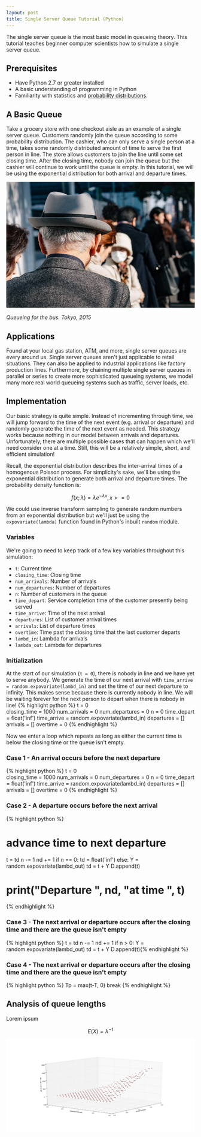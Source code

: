 ```yaml
---
layout: post
title: Single Server Queue Tutorial (Python)
---
```


The single server queue is the most basic model in queueing theory. This tutorial teaches beginner computer scientists how to simulate a single server queue.

## Prerequisites
* Have Python 2.7 or greater installed
* A basic understanding of programming in Python
* Familiarity with statistics and [probability distributions](https://en.wikipedia.org/wiki/Probability_distribution).

## A Basic Queue
Take a grocery store with one checkout aisle as an example of a single server queue. Customers randomly join the queue according to some probability distribution. The cashier, who can only serve a single person at a time, takes some randomly distributed amount of time to serve the first person in line. The store allows customers to join the line until some set closing time. After the closing time, nobody can join the queue but the cashier will continue to work until the queue is empty. In this tutorial, we will be using the exponential distribution for both arrival and departure times.

[![placeholder](/images/2016-02-18-single-server-queue/queue.jpg "Scatter Plot")](/images/2016-02-18-single-server-queue/queue.jpg)

*Queueing for the bus. Tokyo, 2015*

## Applications
Found at your local gas station, ATM, and more, single server queues are every around us. Single server queues aren't just applicable to retail situations. They can also be applied to industrial applications like factory production lines. Furthermore, by chaining multiple single server queues in parallel or series to create more sophisticated queueing systems, we model many more real world queueing systems such as traffic, server loads, etc. 

## Implementation
Our basic strategy is quite simple. Instead of incrementing through time, we will jump forward to the time of the next event (e.g. arrival or departure) and randomly generate the time of the next event as needed. This strategy works because nothing in our model between arrivals and departures. Unfortunately, there are multiple possible cases that can happen which we'll need consider one at a time. Still, this will be a relatively simple, short, and efficient simulation! 

Recall, the exponential distribution describes the inter-arrival times of a homogenous Poisson process. For simplicity's sake, we'll be using the exponential distribution to generate both arrival and departure times. The probability density function is:

$$f(x;\lambda) = \lambda e^{-\lambda x}, x >= 0$$

We could use inverse transform sampling to generate random numbers from an exponential distribution but we'll just be using the `expovariate(lambda)` function found in Python's inbuilt `random` module.
 
### Variables
We're going to need to keep track of a few key variables throughout this simulation:

* `t`: Current time
* `closing_time`: Closing time
* `num_arrivals`: Number of arrivals
* `num_departures`: Number of departures
* `n`: Number of customers in the queue
* `time_depart`: Service completion time of the customer presently being served
* `time_arrive`: Time of the next arrival
* `departures`: List of customer arrival times
* `arrivals`: List of departure times
* `overtime`: Time past the closing time that the last customer departs
* `lambd_in`: Lambda for arrivals
* `lambda_out`: Lambda for departures

### Initialization
At the start of our simulation (`t = 0`), there is nobody in line and we have yet to serve anybody. We generate the time of our next arrival with `time_arrive = random.expovariate(lambd_in)` and set the time of our next departure to infinity. This makes sense because there is currently nobody in line. We will be waiting forever for the next person to depart when there is nobody in line! 
{% highlight python %}
t = 0             
closing_time = 1000
num_arrivals = 0
num_departures = 0
n = 0
time_depart = float('inf')
time_arrive = random.expovariate(lambd_in)
departures = []
arrivals = []
overtime = 0
{% endhighlight %}

Now we enter a loop which repeats as long as either the current time is below the closing time or the queue isn't empty.

### Case 1 - An arrival occurs before the next departure

{% highlight python %}
t = 0             
closing_time = 1000
num_arrivals = 0
num_departures = 0
n = 0
time_depart = float('inf')
time_arrive = random.expovariate(lambd_in)
departures = []
arrivals = []
overtime = 0
{% endhighlight %}
### Case 2 - A departure occurs before the next arrival

{% highlight python %}
# advance time to next departure
t = td
n -= 1
nd += 1
if n == 0:
	td = float('inf')
else:
	Y = random.expovariate(lambd_out)
	td = t + Y
D.append(t)
# print("Departure ", nd, "at time ", t)
{% endhighlight %}

### Case 3 - The next arrival or departure occurs after the closing time and there are the queue isn't empty

{% highlight python %}
t = td
n -= 1
nd += 1
if n > 0:
	Y = random.expovariate(lambd_out)
	td = t + Y
D.append(t){% endhighlight %}

### Case 4 - The next arrival or departure occurs after the closing time and there are the queue isn't empty

{% highlight python %}
Tp = max(t-T, 0)
break
{% endhighlight %}

## Analysis of queue lengths
Lorem ipsum

$$E(X) = \lambda^{-1}$$
[![placeholder](/images/2016-02-18-single-server-queue/ssqueue_scatter.png "Scatter Plot")](/images/2016-02-18-single-server-queue/ssqueue_scatter.png)
